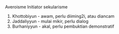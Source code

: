Averoisme
Initiator sekularisme
  
  
1. Khottobiyun - awam, perlu diiming2i, atau diancam
2. Jaddaliyyun - mulai mikir, perlu dialog
3. Burhaniyyun - akal, perlu pembuktian demonstratif
